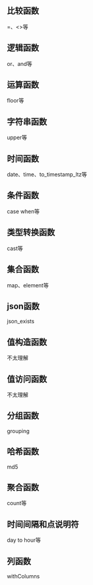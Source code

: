 ## 比较函数

=、<>等

## 逻辑函数

or、and等

## 运算函数

floor等

## 字符串函数

upper等

## 时间函数

date、time、to_timestamp_ltz等

## 条件函数

case when等

## 类型转换函数

cast等

## 集合函数

map、element等

## json函数

json_exists

## 值构造函数

不太理解

## 值访问函数

不太理解

## 分组函数

grouping

## 哈希函数

md5

## 聚合函数

count等

## 时间间隔和点说明符

day to hour等

## 列函数

withColumns